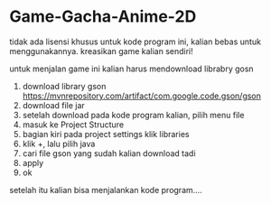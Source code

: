 # Game-Gacha-Anime-2D
tidak ada lisensi khusus untuk kode program ini, kalian bebas untuk menggunakannya. kreasikan game kalian sendiri!

untuk menjalan game ini kalian harus mendownload librabry gosn
1. download library gson https://mvnrepository.com/artifact/com.google.code.gson/gson
2. download file jar
3. setelah download pada kode program kalian, pilih menu file
4. masuk ke Project Structure
5. bagian kiri pada project settings klik libraries
6. klik +, lalu pilih java
7. cari file gson yang sudah kalian download tadi
8. apply
9. ok

setelah itu kalian bisa menjalankan kode program....
